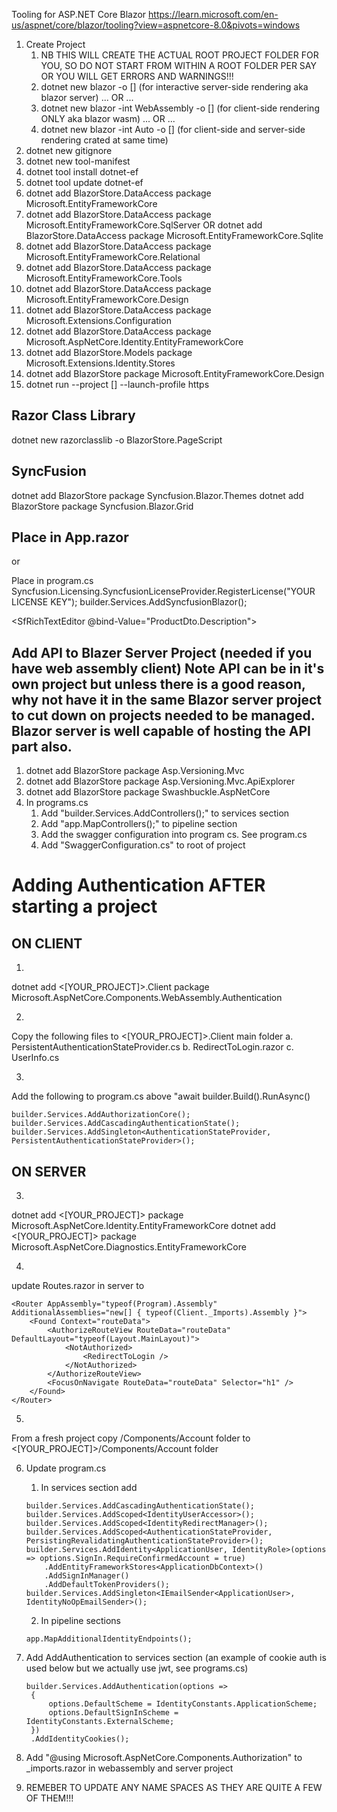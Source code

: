 
Tooling for ASP.NET Core Blazor
https://learn.microsoft.com/en-us/aspnet/core/blazor/tooling?view=aspnetcore-8.0&pivots=windows
   
1. Create Project
   1. NB THIS WILL CREATE THE ACTUAL ROOT PROJECT FOLDER FOR YOU, SO DO NOT START FROM WITHIN A ROOT FOLDER PER SAY OR YOU WILL GET ERRORS AND WARNINGS!!!
   2. dotnet new blazor -o [<PROJECTNAME>] (for interactive server-side rendering aka blazor server) ... OR ...
   3. dotnet new blazor -int WebAssembly -o [<PROJECTNAME>] (for client-side rendering ONLY aka blazor wasm) ... OR ...
   4. dotnet new blazor -int Auto -o [<PROJECTNAME>] (for client-side and server-side rendering crated at same time)
2. dotnet new gitignore
3. dotnet new tool-manifest
4. dotnet tool install dotnet-ef 
5. dotnet tool update dotnet-ef
6. dotnet add BlazorStore.DataAccess package Microsoft.EntityFrameworkCore
7. dotnet add BlazorStore.DataAccess package Microsoft.EntityFrameworkCore.SqlServer 
   OR dotnet add BlazorStore.DataAccess package Microsoft.EntityFrameworkCore.Sqlite
8. dotnet add BlazorStore.DataAccess package Microsoft.EntityFrameworkCore.Relational
9. dotnet add BlazorStore.DataAccess package Microsoft.EntityFrameworkCore.Tools
10. dotnet add BlazorStore.DataAccess package Microsoft.EntityFrameworkCore.Design
11. dotnet add BlazorStore.DataAccess package Microsoft.Extensions.Configuration
12. dotnet add BlazorStore.DataAccess package Microsoft.AspNetCore.Identity.EntityFrameworkCore
13. dotnet add BlazorStore.Models package Microsoft.Extensions.Identity.Stores
14. dotnet add BlazorStore package Microsoft.EntityFrameworkCore.Design
15. dotnet run --project [<PROJECTNAME>] --launch-profile https  

Razor Class Library
---
dotnet new razorclasslib -o BlazorStore.PageScript

SyncFusion
---
dotnet add BlazorStore package Syncfusion.Blazor.Themes
dotnet add BlazorStore package Syncfusion.Blazor.Grid 

Place in App.razor
---
<link href="_content/Syncfusion.Blazor.Themes/bookstrap5.css" rel="stylesheet" /> or <link href="https://cdn.syncfusion.com/blazor/19.3.43/styles/bootstrap5.css" rel="stylesheet" /> 

Place in program.cs
Syncfusion.Licensing.SyncfusionLicenseProvider.RegisterLicense("YOUR LICENSE KEY");
builder.Services.AddSyncfusionBlazor();

<SfRichTextEditor @bind-Value="ProductDto.Description"></SfRichTextEditor>

Add API to Blazer Server Project (needed if you have web assembly client)
Note API can be in it's own project but unless there is a good reason, why not have it in the same Blazor server project to cut down on projects needed to be managed. Blazor server is well capable of hosting the API part also.
---
1. dotnet add BlazorStore package Asp.Versioning.Mvc
2. dotnet add BlazorStore package Asp.Versioning.Mvc.ApiExplorer
3. dotnet add BlazorStore package Swashbuckle.AspNetCore
4. In programs.cs
   1. Add "builder.Services.AddControllers();" to services section
   2. Add "app.MapControllers();" to pipeline section
   3. Add the swagger configuration into program cs. See program.cs
   4. Add "SwaggerConfiguration.cs" to root of project


Adding Authentication AFTER starting a project
===
ON CLIENT
---
1.
dotnet add <[YOUR_PROJECT]>.Client package Microsoft.AspNetCore.Components.WebAssembly.Authentication

2.
Copy the following files to <[YOUR_PROJECT]>.Client main folder
   a. PersistentAuthenticationStateProvider.cs
   b. RedirectToLogin.razor
   c. UserInfo.cs

3. 
Add the following to program.cs above "await builder.Build().RunAsync()
```
builder.Services.AddAuthorizationCore();
builder.Services.AddCascadingAuthenticationState();
builder.Services.AddSingleton<AuthenticationStateProvider, PersistentAuthenticationStateProvider>();
```

ON SERVER
---
3.
dotnet add <[YOUR_PROJECT]> package Microsoft.AspNetCore.Identity.EntityFrameworkCore
dotnet add <[YOUR_PROJECT]> package Microsoft.AspNetCore.Diagnostics.EntityFrameworkCore

4.
update Routes.razor in server to 
```
<Router AppAssembly="typeof(Program).Assembly" AdditionalAssemblies="new[] { typeof(Client._Imports).Assembly }">
    <Found Context="routeData">
        <AuthorizeRouteView RouteData="routeData" DefaultLayout="typeof(Layout.MainLayout)">
            <NotAuthorized>
                <RedirectToLogin />
            </NotAuthorized>
        </AuthorizeRouteView>
        <FocusOnNavigate RouteData="routeData" Selector="h1" />
    </Found>
</Router>
```

5.
From a fresh project copy /Components/Account folder to  <[YOUR_PROJECT]>/Components/Account folder

6. Update program.cs
   1. In services section add 
	```
	builder.Services.AddCascadingAuthenticationState();
	builder.Services.AddScoped<IdentityUserAccessor>();
	builder.Services.AddScoped<IdentityRedirectManager>();
	builder.Services.AddScoped<AuthenticationStateProvider, PersistingRevalidatingAuthenticationStateProvider>();
	builder.Services.AddIdentity<ApplicationUser, IdentityRole>(options => options.SignIn.RequireConfirmedAccount = true)
	    .AddEntityFrameworkStores<ApplicationDbContext>()
	    .AddSignInManager()
	    .AddDefaultTokenProviders();
	builder.Services.AddSingleton<IEmailSender<ApplicationUser>, IdentityNoOpEmailSender>();	
	```
	2. In pipeline sections
   	```
	app.MapAdditionalIdentityEndpoints();
	```
7. Add AddAuthentication to services section (an example of cookie auth is used below but we actually use jwt, see programs.cs)
   ```
   builder.Services.AddAuthentication(options =>
    {
        options.DefaultScheme = IdentityConstants.ApplicationScheme;
        options.DefaultSignInScheme = IdentityConstants.ExternalScheme;
    })
    .AddIdentityCookies();
    ```
8. Add "@using Microsoft.AspNetCore.Components.Authorization"  to _imports.razor in webassembly and server project

9. REMEBER TO UPDATE ANY NAME SPACES AS THEY ARE QUITE A FEW OF THEM!!!



